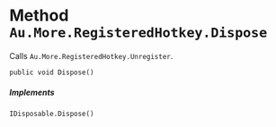 # Method `Au.More.RegisteredHotkey.Dispose`

Calls `Au.More.RegisteredHotkey.Unregister`.

```
public void Dispose()
```

##### Implements

`IDisposable.Dispose()`
